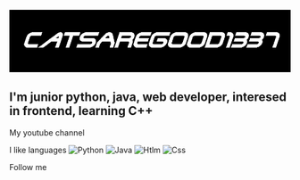 [![Header](https://github.com/CatsAreGood1337/CatsAreGood1337/blob/main/assets/Header.png)](https://www.youtube.com/channel/UCvDjvzN-BQ9XvHh8reSYo4w)

## I'm junior python, java, web developer, interesed in frontend, learning C++

My youtube channel

I like languages
![Python](https://img.shields.io/badge/Python-090909?style=for-the-badge&logo=python)
![Java](https://img.shields.io/badge/Java-090909?style=for-the-badge&logo=java)
![Htlm](https://img.shields.io/badge/Html-090909?style=for-the-badge&logo=html)
![Css](https://img.shields.io/badge/Css-090909?style=for-the-badge&logo=css)

Follow me
